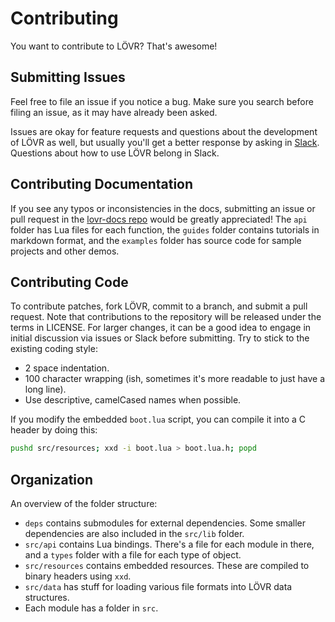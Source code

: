 Contributing
===

You want to contribute to LÖVR?  That's awesome!

Submitting Issues
---

Feel free to file an issue if you notice a bug.  Make sure you search before filing an issue, as it
may have already been asked.

Issues are okay for feature requests and questions about the development of LÖVR as well, but
usually you'll get a better response by asking in
[Slack](https://join.slack.com/ifyouwannabemylovr/shared_invite/MTc5ODk2MjE0NDM3LTE0OTQxMTIyMDEtMzdhOGVlODFhYg).
Questions about how to use LÖVR belong in Slack.

Contributing Documentation
---

If you see any typos or inconsistencies in the docs, submitting an issue or pull request in the
[lovr-docs repo](https://github.com/bjornbytes/lovr-docs) would be greatly appreciated!  The `api`
folder has Lua files for each function, the `guides` folder contains tutorials in markdown format,
and the `examples` folder has source code for sample projects and other demos.

Contributing Code
---

To contribute patches, fork LÖVR, commit to a branch, and submit a pull request.  Note that
contributions to the repository will be released under the terms in LICENSE.  For larger changes, it
can be a good idea to engage in initial discussion via issues or Slack before submitting.  Try to
stick to the existing coding style:

- 2 space indentation.
- 100 character wrapping (ish, sometimes it's more readable to just have a long line).
- Use descriptive, camelCased names when possible.

If you modify the embedded `boot.lua` script, you can compile it into a C header by doing this:

```sh
pushd src/resources; xxd -i boot.lua > boot.lua.h; popd
```

Organization
---

An overview of the folder structure:

- `deps` contains submodules for external dependencies.  Some smaller dependencies are also included
in the `src/lib` folder.
- `src/api` contains Lua bindings.  There's a file for each module in there, and a `types` folder
with a file for each type of object.
- `src/resources` contains embedded resources.  These are compiled to binary headers using `xxd`.
- `src/data` has stuff for loading various file formats into LÖVR data structures.
- Each module has a folder in `src`.
